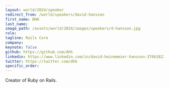 ```yaml
---
layout: world/2024/speaker
redirect_from: /world/speakers/david-hansson
first_name: DHH
last_name:
image_path: /assets/world/2024/images/speakers/d-hansson.jpg
role:
tagline: Rails Core
company:
keynote: false
github: https://github.com/dhh
linkedin: https://www.linkedin.com/in/david-heinemeier-hansson-374b18221/
twitter: https://twitter.com/dhh
specific_order:
---
```


Creator of Ruby on Rails.
